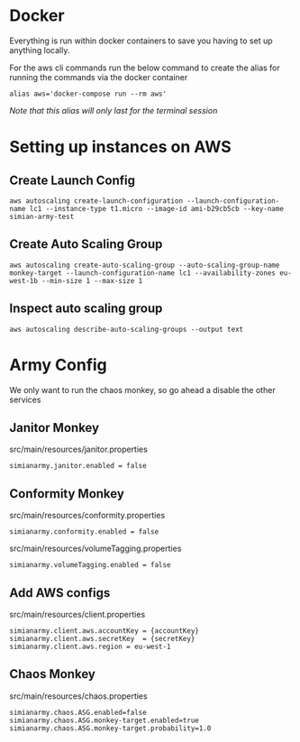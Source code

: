 # Docker

Everything is run within docker containers to save you having to set up anything locally.

For the aws cli commands run the below command to create the alias for running the commands via the docker container

    alias aws='docker-compose run --rm aws'

_Note that this alias will only last for the terminal session_

# Setting up instances on AWS

## Create Launch Config

    aws autoscaling create-launch-configuration --launch-configuration-name lc1 --instance-type t1.micro --image-id ami-b29cb5cb --key-name simian-army-test

## Create Auto Scaling Group

    aws autoscaling create-auto-scaling-group --auto-scaling-group-name monkey-target --launch-configuration-name lc1 --availability-zones eu-west-1b --min-size 1 --max-size 1

## Inspect auto scaling group

    aws autoscaling describe-auto-scaling-groups --output text

# Army Config

We only want to run the chaos monkey, so go ahead a disable the other services

## Janitor Monkey

src/main/resources/janitor.properties

    simianarmy.janitor.enabled = false

## Conformity Monkey
src/main/resources/conformity.properties

    simianarmy.conformity.enabled = false

src/main/resources/volumeTagging.properties

    simianarmy.volumeTagging.enabled = false


## Add AWS configs

src/main/resources/client.properties

    simianarmy.client.aws.accountKey = {accountKey}
    simianarmy.client.aws.secretKey  = {secretKey}
    simianarmy.client.aws.region = eu-west-1


## Chaos Monkey
src/main/resources/chaos.properties

    simianarmy.chaos.ASG.enabled=false
    simianarmy.chaos.ASG.monkey-target.enabled=true
    simianarmy.chaos.ASG.monkey-target.probability=1.0
